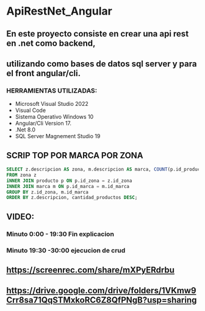# ApiRestNet_Angular
##  En este proyecto consiste en crear una api rest en .net como backend,
##  utilizando como bases de datos sql server y para el front angular/cli.
### HERRAMIENTAS UTILIZADAS:
*   Microsoft Visual Studio 2022
*   Visual Code
*   Sistema Operativo Windows 10
*   Angular/Cli Version 17.
*   .Net 8.0
*   SQL Server Magnement Studio 19

## SCRIP TOP POR MARCA POR ZONA
```SQL
SELECT z.descripcion AS zona, m.descripcion AS marca, COUNT(p.id_producto) AS cantidad_productos
FROM zona z
iNNER JOIN producto p ON p.id_zona = z.id_zona
INNER JOIN marca m ON p.id_marca = m.id_marca
GROUP BY z.id_zona, m.id_marca
ORDER BY z.descripcion, cantidad_productos DESC;
```


## VIDEO:
### Minuto 0:00 - 19:30 Fin explicacion
### Minuto 19:30 -30:00 ejecucion de crud

## https://screenrec.com/share/mXPyERdrbu
## https://drive.google.com/drive/folders/1VKmw9Crr8sa71QqSTMxkoRC6Z8QfPNgB?usp=sharing